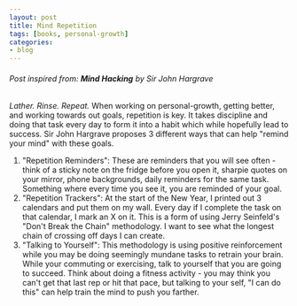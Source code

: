 ```yaml
---
layout: post
title: Mind Repetition
tags: [books, personal-growth]
categories:
- blog
---
```


###### Post inspired from: **Mind Hacking** by Sir John Hargrave

*Lather. Rinse. Repeat.* When working on personal-growth, getting better, and working towards out goals, repetition is key. It takes discipline and doing that task every day to form it into a habit which while hopefully lead to success. Sir John Hargrave proposes 3 different ways that can help "remind your mind" with these goals.

1. "Repetition Reminders": These are reminders that you will see often - think of a sticky note on the fridge before you open it, sharpie quotes on your mirror, phone backgrounds, daily reminders for the same task. Something where every time you see it, you are reminded of your goal.
2. "Repetition Trackers": At the start of the New Year, I printed out 3 calendars and put them on my wall. Every day if I complete the task on that calendar, I mark an X on it. This is a form of using Jerry Seinfeld's "Don't Break the Chain" methodology. I want to see what the longest chain of crossing off days I can create.
3. "Talking to Yourself": This methodology is using positive reinforcement while you may be doing seemingly mundane tasks to retrain your brain. While your commuting or exercising, talk to yourself that you are going to succeed. Think about doing a fitness activity - you may think you can't get that last rep or hit that pace, but talking to your self, "I can do this" can help train the mind to push you farther.
